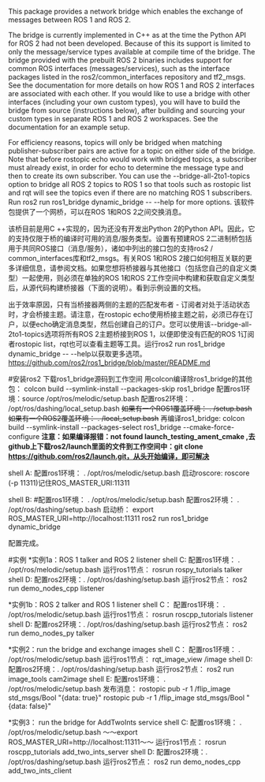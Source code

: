 This package provides a network bridge which enables the exchange of messages between ROS 1 and ROS 2.

The bridge is currently implemented in C++ as at the time the Python API for ROS 2 had not been developed. Because of this its support is limited to only the message/service types available at compile time of the bridge. The bridge provided with the prebuilt ROS 2 binaries includes support for common ROS interfaces (messages/services), such as the interface packages listed in the ros2/common_interfaces repository and tf2_msgs. See the documentation for more details on how ROS 1 and ROS 2 interfaces are associated with each other. If you would like to use a bridge with other interfaces (including your own custom types), you will have to build the bridge from source (instructions below), after building and sourcing your custom types in separate ROS 1 and ROS 2 workspaces. See the documentation for an example setup.

For efficiency reasons, topics will only be bridged when matching publisher-subscriber pairs are active for a topic on either side of the bridge. Note that before rostopic echo would work with bridged topics, a subscriber must already exist, in order for echo to determine the message type and then to create its own subscriber. You can use the --bridge-all-2to1-topics option to bridge all ROS 2 topics to ROS 1 so that tools such as rostopic list and rqt will see the topics even if there are no matching ROS 1 subscribers. Run ros2 run ros1_bridge dynamic_bridge -- --help for more options.
该软件包提供了一个网桥，可以在ROS 1和ROS 2之间交换消息。

该桥目前是用C ++实现的，因为还没有开发出Python 2的Python API。因此，它的支持仅限于桥的编译时可用的消息/服务类型。设置有预建ROS 2二进制桥包括用于共同ROS接口（消息/服务），诸如中列出的接口包的支持ros2 / common_interfaces库和tf2_msgs。有关ROS 1和ROS 2接口如何相互关联的更多详细信息，请参阅文档。如果您想将桥接器与其他接口（包括您自己的自定义类型）一起使用，则必须在单独的ROS 1和ROS 2工作空间中构建和获取自定义类型后，从源代码构建桥接器（下面的说明）。看到示例设置的文档。

出于效率原因，只有当桥接器两侧的主题的匹配发布者 - 订阅者对处于活动状态时，才会桥接主题。请注意，在rostopic echo使用桥接主题之前，必须已存在订户，以便echo确定消息类型，然后创建自己的订户。您可以使用该--bridge-all-2to1-topics选项将所有ROS 2主题桥接到ROS 1，以便即使没有匹配的ROS 1订阅者rostopic list，rqt也可以查看主题等工具。运行ros2 run ros1_bridge dynamic_bridge -- --help以获取更多选项。
https://github.com/ros2/ros1_bridge/blob/master/README.md

#安装ros2
下载ros1_bridge源码到工作空间
用colcon编译除ros1_bridge的其他包：
colcon build --symlink-install --packages-skip ros1_bridge
配置ros1环境：source /opt/ros/melodic/setup.bash
配置ros2环境： . /opt/ros/dashing/local_setup.bash
~~如果有一个ROS1覆盖环境： . <install-space-to-ros1-overlay-ws>/setup.bash~~
~~如果有一个ROS2覆盖环境： . <install-space-to-ros2-overlay-ws>/local_setup.bash~~
再编译ros1_bridge: colcon build --symlink-install --packages-select ros1_bridge --cmake-force-configure
**注意：如果编译报错：not found launch_testing_ament_cmake ,去github上下载ros2/launch里面的文件到工作空间中：git clone https://github.com/ros2/launch.git，从头开始编译，即可解决**


shell A:
配置ros1环境： . /opt/ros/melodic/setup.bash
启动roscore: roscore (-p 11311)记住ROS_MASTER_URI:11311

shell B:
#配置ros1环境： . /opt/ros/melodic/setup.bash
配置ros2环境： . /opt/ros/dashing/setup.bash
启动桥： export ROS_MASTER_URI=http://localhost:11311
       ros2 run ros1_bridge dynamic_bridge

配置完成。

#实例
*实例1a：ROS 1 talker and ROS 2 listener
shell C:
配置ros1环境： . /opt/ros/melodic/setup.bash
运行ros1节点： rosrun rospy_tutorials talker
shell D:
配置ros2环境：. /opt/ros/dashing/setup.bash
运行ros2节点： ros2 run demo_nodes_cpp listener

*实例1b：ROS 2 talker and ROS 1 listener
shell C：
配置ros1环境： . /opt/ros/melodic/setup.bash
运行ros1节点： rosrun roscpp_tutorials listener
shell D:
配置ros2环境：. /opt/ros/dashing/setup.bash
运行ros2节点： ros2 run demo_nodes_py talker

*实例2：run the bridge and exchange images
shell C：
配置ros1环境： . /opt/ros/melodic/setup.bash
运行ros1节点： rqt_image_view /image
shell D:
配置ros2环境：. /opt/ros/dashing/setup.bash
运行ros2节点： ros2 run image_tools cam2image
shell E:
配置ros1环境： . /opt/ros/melodic/setup.bash
发布消息： rostopic pub -r 1 /flip_image std_msgs/Bool "{data: true}"
         rostopic pub -r 1 /flip_image std_msgs/Bool "{data: false}"

*实例3： run the bridge for AddTwoInts service
shell C:
配置ros1环境： . /opt/ros/melodic/setup.bash
～～export ROS_MASTER_URI=http://localhost:11311～～
运行ros1节点： rosrun roscpp_tutorials add_two_ints_server
shell D:
配置ros2环境：. /opt/ros/dashing/setup.bash
运行ros2节点： ros2 run demo_nodes_cpp add_two_ints_client


